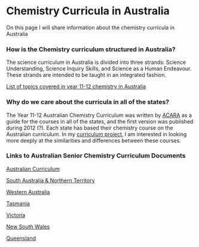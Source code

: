 <h1>Chemistry Curricula in Australia</h1>

<p>On this page I will share information about the chemistry curricula in Australia</p>

<h3>How is the Chemistry curriculum structured in Australia?</h3>

<p>The science curriculum in Australia is divided into three strands: Science Understanding, Science Inquiry Skills, and Science as a Human Endeavour. These strands are intended to be taught in an integrated fashion.</p>

<p><a href="https://gfirmer.github.io/Chemistry-teacher/Topics">List of topics covered in year 11-12 chemistry in Australia</a>

<h3>Why do we care about the curricula in all of the states?</h3>

<p>The Year 11-12 Australian Chemistry Curriculum was written by <a href="https://www.acara.edu.au/curriculum/history-of-the-australian-curriculum/development-of-australian-curriculum">ACARA</a> as a guide for the courses in all of the states, and the first version was published during 2012 (?). Each state has based their chemistry course on the Australian curriculum. In my <a href="https://github.com/GFirmer/Chemistry-teacher/projects/1">curriculum project</a>, I am interested in looking more deeply at the similarities and differences between these courses.</p>

<h3>Links to Australian Senior Chemistry Curriculum Documents</h3>

<p><a href="https://www.australiancurriculum.edu.au/senior-secondary-curriculum/science/chemistry/">Australian Curriculum</a></p>

<p><a href="https://www.sace.sa.edu.au/web/chemistry">South Australia & Northern Territory</a></p>

<p><a href="https://senior-secondary.scsa.wa.edu.au/syllabus-and-support-materials/science/chemistry">Western Australia</a></p>

<p><a href="https://www.tasc.tas.gov.au/students/courses/science/chm415115-4/">Tasmania</a></p>

<p><a href="https://www.vcaa.vic.edu.au/curriculum/vce/vce-study-designs/chemistry/Pages/index.aspx">Victoria</a></p>

<p><a href="https://educationstandards.nsw.edu.au/wps/portal/nesa/11-12/stage-6-learning-areas/stage-6-science/chemistry-2017">New South Wales</a></p>

<p><a href="https://www.qcaa.qld.edu.au/senior/senior-subjects/sciences/chemistry/syllabus">Queensland</a></p>

